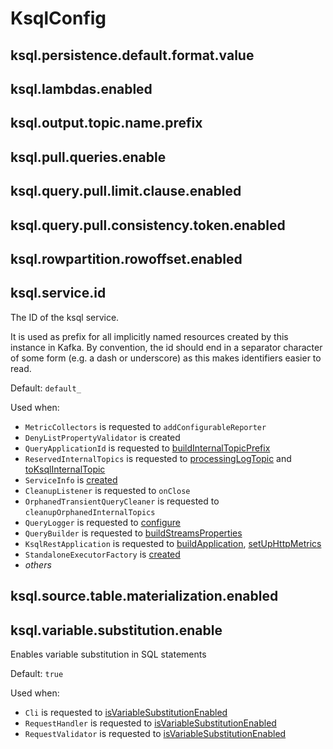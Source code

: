 # KsqlConfig

## <span id="KSQL_DEFAULT_VALUE_FORMAT_CONFIG"><span id="ksql.persistence.default.format.value"> ksql.persistence.default.format.value

## <span id="KSQL_LAMBDAS_ENABLED"><span id="ksql.lambdas.enabled"> ksql.lambdas.enabled

## <span id="KSQL_OUTPUT_TOPIC_NAME_PREFIX_CONFIG"><span id="ksql.output.topic.name.prefix"> ksql.output.topic.name.prefix

## <span id="KSQL_PULL_QUERIES_ENABLE_CONFIG"><span id="ksql.pull.queries.enable"> ksql.pull.queries.enable

## <span id="KSQL_QUERY_PULL_LIMIT_CLAUSE_ENABLED"><span id="ksql.query.pull.limit.clause.enabled"> ksql.query.pull.limit.clause.enabled

## <span id="KSQL_QUERY_PULL_CONSISTENCY_OFFSET_VECTOR_ENABLED"><span id="ksql.query.pull.consistency.token.enabled"> ksql.query.pull.consistency.token.enabled

## <span id="KSQL_ROWPARTITION_ROWOFFSET_ENABLED"><span id="ksql.rowpartition.rowoffset.enabled"> ksql.rowpartition.rowoffset.enabled

## <span id="KSQL_SERVICE_ID_CONFIG"><span id="ksql.service.id"> ksql.service.id

The ID of the ksql service.

It is used as prefix for all implicitly named resources created by this instance in Kafka.
By convention, the id should end in a separator character of some form (e.g. a dash or underscore) as this makes identifiers easier to read.

Default: `default_`

Used when:

* `MetricCollectors` is requested to `addConfigurableReporter`
* `DenyListPropertyValidator` is created
* `QueryApplicationId` is requested to [buildInternalTopicPrefix](QueryApplicationId.md#buildInternalTopicPrefix)
* `ReservedInternalTopics` is requested to [processingLogTopic](rest/ReservedInternalTopics.md#processingLogTopic) and [toKsqlInternalTopic](rest/ReservedInternalTopics.md#toKsqlInternalTopic)
* `ServiceInfo` is [created](ServiceInfo.md#create)
* `CleanupListener` is requested to `onClose`
* `OrphanedTransientQueryCleaner` is requested to `cleanupOrphanedInternalTopics`
* `QueryLogger` is requested to [configure](QueryLogger.md#configure)
* `QueryBuilder` is requested to [buildStreamsProperties](QueryBuilder.md#buildStreamsProperties)
* `KsqlRestApplication` is requested to [buildApplication](rest/KsqlRestApplication.md#buildApplication), [setUpHttpMetrics](rest/KsqlRestApplication.md#setUpHttpMetrics)
* `StandaloneExecutorFactory` is [created](rest/StandaloneExecutorFactory.md#create)
* _others_

## <span id="KSQL_SOURCE_TABLE_MATERIALIZATION_ENABLED"><span id="ksql.source.table.materialization.enabled"> ksql.source.table.materialization.enabled

## <span id="KSQL_VARIABLE_SUBSTITUTION_ENABLE"><span id="ksql.variable.substitution.enable"> ksql.variable.substitution.enable

Enables variable substitution in SQL statements

Default: `true`

Used when:

* `Cli` is requested to [isVariableSubstitutionEnabled](cli/Cli.md#isVariableSubstitutionEnabled)
* `RequestHandler` is requested to [isVariableSubstitutionEnabled](rest/RequestHandler.md#isVariableSubstitutionEnabled)
* `RequestValidator` is requested to [isVariableSubstitutionEnabled](rest/RequestValidator.md#isVariableSubstitutionEnabled)
